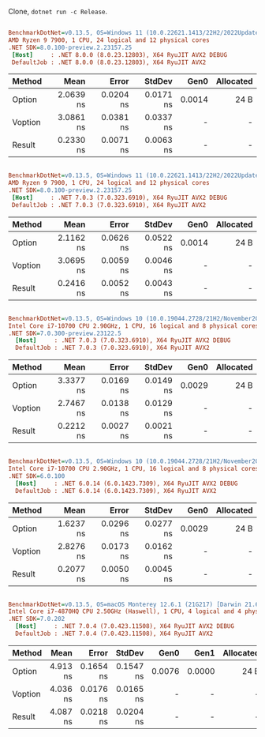 ﻿Clone, `dotnet run -c Release`.
 
 
 ``` ini

BenchmarkDotNet=v0.13.5, OS=Windows 11 (10.0.22621.1413/22H2/2022Update/SunValley2)
AMD Ryzen 9 7900, 1 CPU, 24 logical and 12 physical cores
.NET SDK=8.0.100-preview.2.23157.25
  [Host]     : .NET 8.0.0 (8.0.23.12803), X64 RyuJIT AVX2 DEBUG
  DefaultJob : .NET 8.0.0 (8.0.23.12803), X64 RyuJIT AVX2


```
|  Method |      Mean |     Error |    StdDev |   Gen0 | Allocated |
|-------- |----------:|----------:|----------:|-------:|----------:|
|  Option | 2.0639 ns | 0.0204 ns | 0.0171 ns | 0.0014 |      24 B |
| Voption | 3.0861 ns | 0.0381 ns | 0.0337 ns |      - |         - |
|  Result | 0.2330 ns | 0.0071 ns | 0.0063 ns |      - |         - |

 
 ``` ini

BenchmarkDotNet=v0.13.5, OS=Windows 11 (10.0.22621.1413/22H2/2022Update/SunValley2)
AMD Ryzen 9 7900, 1 CPU, 24 logical and 12 physical cores
.NET SDK=8.0.100-preview.2.23157.25
  [Host]     : .NET 7.0.3 (7.0.323.6910), X64 RyuJIT AVX2 DEBUG
  DefaultJob : .NET 7.0.3 (7.0.323.6910), X64 RyuJIT AVX2


```
|  Method |      Mean |     Error |    StdDev |   Gen0 | Allocated |
|-------- |----------:|----------:|----------:|-------:|----------:|
|  Option | 2.1162 ns | 0.0626 ns | 0.0522 ns | 0.0014 |      24 B |
| Voption | 3.0695 ns | 0.0059 ns | 0.0046 ns |      - |         - |
|  Result | 0.2416 ns | 0.0052 ns | 0.0043 ns |      - |         - |

``` ini

BenchmarkDotNet=v0.13.5, OS=Windows 10 (10.0.19044.2728/21H2/November2021Update)
Intel Core i7-10700 CPU 2.90GHz, 1 CPU, 16 logical and 8 physical cores
.NET SDK=7.0.300-preview.23122.5
  [Host]     : .NET 7.0.3 (7.0.323.6910), X64 RyuJIT AVX2 DEBUG
  DefaultJob : .NET 7.0.3 (7.0.323.6910), X64 RyuJIT AVX2


```
|  Method |      Mean |     Error |    StdDev |   Gen0 | Allocated |
|-------- |----------:|----------:|----------:|-------:|----------:|
|  Option | 3.3377 ns | 0.0169 ns | 0.0149 ns | 0.0029 |      24 B |
| Voption | 2.7467 ns | 0.0138 ns | 0.0129 ns |      - |         - |
|  Result | 0.2212 ns | 0.0027 ns | 0.0021 ns |      - |         - |

``` ini

BenchmarkDotNet=v0.13.5, OS=Windows 10 (10.0.19044.2728/21H2/November2021Update)
Intel Core i7-10700 CPU 2.90GHz, 1 CPU, 16 logical and 8 physical cores
.NET SDK=6.0.100
  [Host]     : .NET 6.0.14 (6.0.1423.7309), X64 RyuJIT AVX2 DEBUG
  DefaultJob : .NET 6.0.14 (6.0.1423.7309), X64 RyuJIT AVX2


```
|  Method |      Mean |     Error |    StdDev |   Gen0 | Allocated |
|-------- |----------:|----------:|----------:|-------:|----------:|
|  Option | 1.6237 ns | 0.0296 ns | 0.0277 ns | 0.0029 |      24 B |
| Voption | 2.8276 ns | 0.0173 ns | 0.0162 ns |      - |         - |
|  Result | 0.2077 ns | 0.0050 ns | 0.0045 ns |      - |         - |

```ini

BenchmarkDotNet=v0.13.5, OS=macOS Monterey 12.6.1 (21G217) [Darwin 21.6.0]
Intel Core i7-4870HQ CPU 2.50GHz (Haswell), 1 CPU, 4 logical and 4 physical cores
.NET SDK=7.0.202
  [Host]     : .NET 7.0.4 (7.0.423.11508), X64 RyuJIT AVX2 DEBUG
  DefaultJob : .NET 7.0.4 (7.0.423.11508), X64 RyuJIT AVX2


```
|  Method |     Mean |     Error |    StdDev |   Gen0 |   Gen1 | Allocated |
|-------- |---------:|----------:|----------:|-------:|-------:|----------:|
|  Option | 4.913 ns | 0.1654 ns | 0.1547 ns | 0.0076 | 0.0000 |      24 B |
| Voption | 4.036 ns | 0.0176 ns | 0.0165 ns |      - |      - |         - |
|  Result | 4.087 ns | 0.0218 ns | 0.0204 ns |      - |      - |         - |
